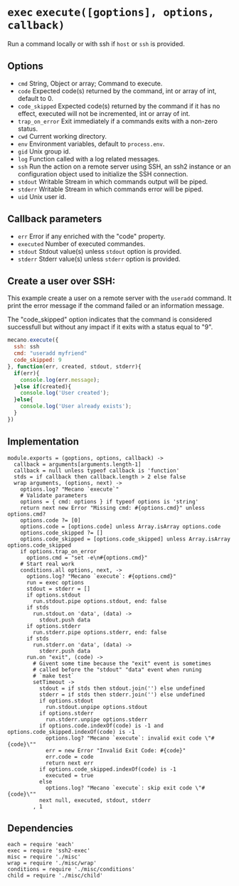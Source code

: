 
# `exec` `execute([goptions], options, callback)`

Run a command locally or with ssh if `host` or `ssh` is provided.

## Options

*   `cmd`           String, Object or array; Command to execute.
*   `code`          Expected code(s) returned by the command, int or array of int, default to 0.
*   `code_skipped`  Expected code(s) returned by the command if it has no effect, executed will not be incremented, int or array of int.
*   `trap_on_error` Exit immediately  if a commands exits with a non-zero status.   
*   `cwd`           Current working directory.
*   `env`           Environment variables, default to `process.env`.
*   `gid`           Unix group id.
*   `log`           Function called with a log related messages.
*   `ssh`           Run the action on a remote server using SSH, an ssh2 instance or an configuration object used to initialize the SSH connection.
*   `stdout`        Writable Stream in which commands output will be piped.
*   `stderr`        Writable Stream in which commands error will be piped.
*   `uid`           Unix user id.

## Callback parameters

*   `err`           Error if any enriched with the "code" property.
*   `executed`      Number of executed commandes.
*   `stdout`        Stdout value(s) unless `stdout` option is provided.
*   `stderr`        Stderr value(s) unless `stderr` option is provided.

## Create a user over SSH:

This example create a user on a remote server with the `useradd` command. It
print the error message if the command failed or an information message.

The "code_skipped" option indicates that the command is considered successfull
but without any impact if it exits with a status equal to "9".

```javascript
mecano.execute({
  ssh: ssh
  cmd: "useradd myfriend"
  code_skipped: 9
}, function(err, created, stdout, stderr){
  if(err){
    console.log(err.message);
  }else if(created){
    console.log('User created');
  }else{
    console.log('User already exists');
  }
})
```

## Implementation

    module.exports = (goptions, options, callback) ->
      callback = arguments[arguments.length-1]
      callback = null unless typeof callback is 'function'
      stds = if callback then callback.length > 2 else false
      wrap arguments, (options, next) ->
        options.log? "Mecano `execute`"
        # Validate parameters
        options = { cmd: options } if typeof options is 'string'
        return next new Error "Missing cmd: #{options.cmd}" unless options.cmd?
        options.code ?= [0]
        options.code = [options.code] unless Array.isArray options.code
        options.code_skipped ?= []
        options.code_skipped = [options.code_skipped] unless Array.isArray options.code_skipped
        if options.trap_on_error
          options.cmd = "set -e\n#{options.cmd}"
        # Start real work
        conditions.all options, next, ->
          options.log? "Mecano `execute`: #{options.cmd}"
          run = exec options
          stdout = stderr = []
          if options.stdout
            run.stdout.pipe options.stdout, end: false
          if stds
            run.stdout.on 'data', (data) ->
              stdout.push data
          if options.stderr
            run.stderr.pipe options.stderr, end: false
          if stds
            run.stderr.on 'data', (data) ->
              stderr.push data
          run.on "exit", (code) ->
            # Givent some time because the "exit" event is sometimes
            # called before the "stdout" "data" event when runing
            # `make test`
            setTimeout ->
              stdout = if stds then stdout.join('') else undefined
              stderr = if stds then stderr.join('') else undefined
              if options.stdout
                run.stdout.unpipe options.stdout
              if options.stderr
                run.stderr.unpipe options.stderr
              if options.code.indexOf(code) is -1 and options.code_skipped.indexOf(code) is -1
                options.log? "Mecano `execute`: invalid exit code \"#{code}\""
                err = new Error "Invalid Exit Code: #{code}"
                err.code = code
                return next err
              if options.code_skipped.indexOf(code) is -1
                executed = true
              else
                options.log? "Mecano `execute`: skip exit code \"#{code}\""
              next null, executed, stdout, stderr
            , 1

## Dependencies

    each = require 'each'
    exec = require 'ssh2-exec'
    misc = require './misc'
    wrap = require './misc/wrap'
    conditions = require './misc/conditions'
    child = require './misc/child'







